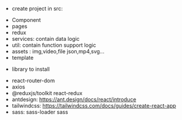<!-- Note Project-Movie -->

* create project in src:
- Component
- pages
- redux
- services: contain data logic
- util: contain function support logic
- assets : img,video,file json,mp4,svg...
- template

* library to install
- react-router-dom
- axios
- @reduxjs/toolkit react-redux
- antdesign: https://ant.design/docs/react/introduce
- tailwindcss: https://tailwindcss.com/docs/guides/create-react-app
- sass: sass-loader sass
